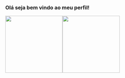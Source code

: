 ### Olá seja bem vindo ao meu perfil!

<div>
  <a href="https://github.com/GTM35">
  <img height="180em" src="https://github-readme-stats.vercel.app/api?username=GTM35&show_icons=true&theme=tokyonight&include_all_commits=true&count_private=true"/><img height="180em" src="https://github-readme-stats.vercel.app/api/top-langs/?username=GTM35&layout=compact&langs_count=6&theme=tokyonight"/>
</div>
